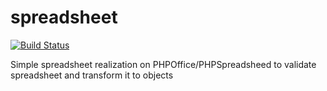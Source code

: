 # spreadsheet

[![Build Status](https://travis-ci.org/nnchutchikov/spreadsheet.svg?branch=master)](https://travis-ci.org/nnchutchikov/spreadsheet)

Simple spreadsheet realization on PHPOffice/PHPSpreadsheed to validate spreadsheet and transform it to objects
